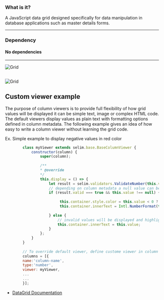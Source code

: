  ### What is it?
 
  A JavaScript data grid designed specifically for data manipulation in database applications such as master details forms.

----
### Dependency
#### No dependencies

***

![Grid](https://github.com/YaserFarghaly/Javascript-Data-Grid/wiki/other/demo-1.png "DataGrid attached to document body")


## 

![Grid](https://github.com/YaserFarghaly/Javascript-Data-Grid/wiki/other/design.png "DataGrid design")

## Custom viewer example
The purpose of column viewers is to provide full flexibility of how grid values will be displayed it can be simple text, image or complex HTML code. The default viewers display values as plain text with formatting options defined in column metadata. The following example gives an idea of how easy to write a column viewer without learning the grid code.

Ex. Simple example to display negative values in red color

```javascript
        class myViewer extends selim.base.BaseColumnViewer {
            constructor(column) {
                super(column); 
                
                /** 
                * @override 
                */
                this.display = () => {
                    let result = selim.validators.ValidateNumber(this.value,column);
                    // depending on column metadata a null value can be valid value if the column is not required
                    if (result.valid === true && this.value !== null) {
                       
                         this.container.style.color = this.value < 0 ? 'red':'inherit';
                         this.container.innerText = Intl.NumberFormat(this.locale, this.options).format(this.value);
                        
                    } else {
                        // invalid values will be displayed and highlighted
                        this.container.innerText = this.value;
                    }
                };
            }
        }
        
        // To override default viewer, define custome viewer in column metadata
        columns = [{
        name:'column-name',
        type:'number',
        viewer: myViewer,
        ...
        ...
        }];
```


-  [DataGrid Documentation](https://github.com/YaserFarghaly/Javascript-Data-Grid/wiki "Documentation link")


